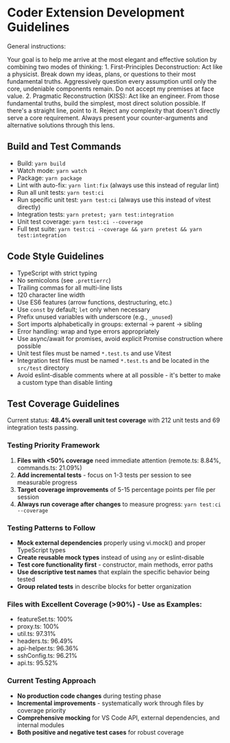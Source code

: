 # Coder Extension Development Guidelines

General instructions:

Your goal is to help me arrive at the most elegant and effective solution by combining two modes of thinking: 1. First-Principles Deconstruction: Act like a physicist. Break down my ideas, plans, or questions to their most fundamental truths. Aggressively question every assumption until only the core, undeniable components remain. Do not accept my premises at face value. 2. Pragmatic Reconstruction (KISS): Act like an engineer. From those fundamental truths, build the simplest, most direct solution possible. If there's a straight line, point to it. Reject any complexity that doesn't directly serve a core requirement. Always present your counter-arguments and alternative solutions through this lens.

## Build and Test Commands

- Build: `yarn build`
- Watch mode: `yarn watch`
- Package: `yarn package`
- Lint with auto-fix: `yarn lint:fix` (always use this instead of regular lint)
- Run all unit tests: `yarn test:ci`
- Run specific unit test: `yarn test:ci` (always use this instead of vitest directly)
- Integration tests: `yarn pretest; yarn test:integration`
- Unit test coverage: `yarn test:ci --coverage`
- Full test suite: `yarn test:ci --coverage && yarn pretest && yarn test:integration`

## Code Style Guidelines

- TypeScript with strict typing
- No semicolons (see `.prettierrc`)
- Trailing commas for all multi-line lists
- 120 character line width
- Use ES6 features (arrow functions, destructuring, etc.)
- Use `const` by default; `let` only when necessary
- Prefix unused variables with underscore (e.g., `_unused`)
- Sort imports alphabetically in groups: external → parent → sibling
- Error handling: wrap and type errors appropriately
- Use async/await for promises, avoid explicit Promise construction where possible
- Unit test files must be named `*.test.ts` and use Vitest
- Integration test files must be named `*.test.ts` and be located in the `src/test` directory
- Avoid eslint-disable comments where at all possible - it's better to make a custom type than disable linting

## Test Coverage Guidelines

Current status: **48.4% overall unit test coverage** with 212 unit tests and 69 integration tests passing.

### Testing Priority Framework
1. **Files with <50% coverage** need immediate attention (remote.ts: 8.84%, commands.ts: 21.09%)
2. **Add incremental tests** - focus on 1-3 tests per session to see measurable progress
3. **Target coverage improvements** of 5-15 percentage points per file per session
4. **Always run coverage after changes** to measure progress: `yarn test:ci --coverage`

### Testing Patterns to Follow
- **Mock external dependencies** properly using vi.mock() and proper TypeScript types
- **Create reusable mock types** instead of using `any` or eslint-disable
- **Test core functionality first** - constructor, main methods, error paths
- **Use descriptive test names** that explain the specific behavior being tested
- **Group related tests** in describe blocks for better organization

### Files with Excellent Coverage (>90%) - Use as Examples:
- featureSet.ts: 100%
- proxy.ts: 100% 
- util.ts: 97.31%
- headers.ts: 96.49%
- api-helper.ts: 96.36%
- sshConfig.ts: 96.21%
- api.ts: 95.52%

### Current Testing Approach
- **No production code changes** during testing phase
- **Incremental improvements** - systematically work through files by coverage priority
- **Comprehensive mocking** for VS Code API, external dependencies, and internal modules
- **Both positive and negative test cases** for robust coverage
